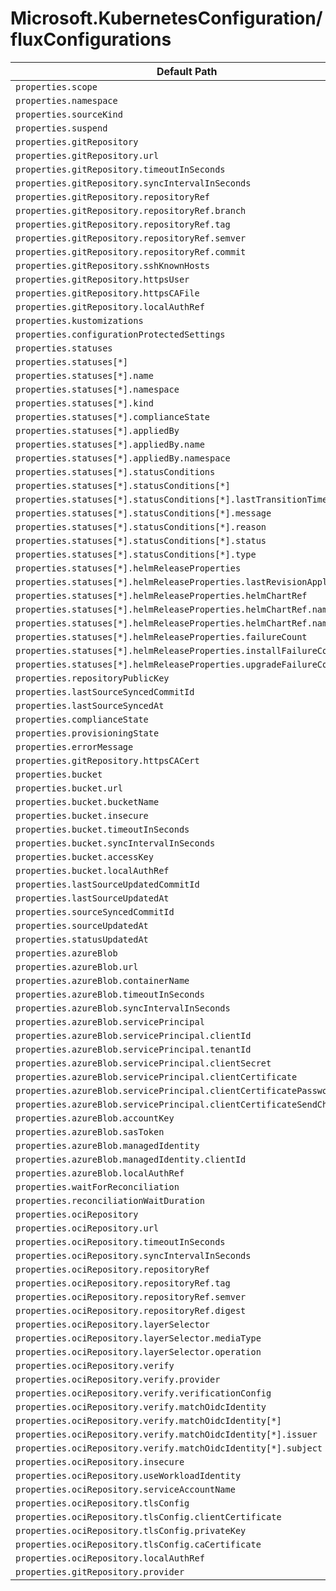 # Microsoft.KubernetesConfiguration/fluxConfigurations

| Default Path | Alias |
|---|---|
| `properties.scope` | `Microsoft.KubernetesConfiguration/fluxConfigurations/scope` |
| `properties.namespace` | `Microsoft.KubernetesConfiguration/fluxConfigurations/namespace` |
| `properties.sourceKind` | `Microsoft.KubernetesConfiguration/fluxConfigurations/sourceKind` |
| `properties.suspend` | `Microsoft.KubernetesConfiguration/fluxConfigurations/suspend` |
| `properties.gitRepository` | `Microsoft.KubernetesConfiguration/fluxConfigurations/gitRepository` |
| `properties.gitRepository.url` | `Microsoft.KubernetesConfiguration/fluxConfigurations/gitRepository.url` |
| `properties.gitRepository.timeoutInSeconds` | `Microsoft.KubernetesConfiguration/fluxConfigurations/gitRepository.timeoutInSeconds` |
| `properties.gitRepository.syncIntervalInSeconds` | `Microsoft.KubernetesConfiguration/fluxConfigurations/gitRepository.syncIntervalInSeconds` |
| `properties.gitRepository.repositoryRef` | `Microsoft.KubernetesConfiguration/fluxConfigurations/gitRepository.repositoryRef` |
| `properties.gitRepository.repositoryRef.branch` | `Microsoft.KubernetesConfiguration/fluxConfigurations/gitRepository.repositoryRef.branch` |
| `properties.gitRepository.repositoryRef.tag` | `Microsoft.KubernetesConfiguration/fluxConfigurations/gitRepository.repositoryRef.tag` |
| `properties.gitRepository.repositoryRef.semver` | `Microsoft.KubernetesConfiguration/fluxConfigurations/gitRepository.repositoryRef.semver` |
| `properties.gitRepository.repositoryRef.commit` | `Microsoft.KubernetesConfiguration/fluxConfigurations/gitRepository.repositoryRef.commit` |
| `properties.gitRepository.sshKnownHosts` | `Microsoft.KubernetesConfiguration/fluxConfigurations/gitRepository.sshKnownHosts` |
| `properties.gitRepository.httpsUser` | `Microsoft.KubernetesConfiguration/fluxConfigurations/gitRepository.httpsUser` |
| `properties.gitRepository.httpsCAFile` | `Microsoft.KubernetesConfiguration/fluxConfigurations/gitRepository.httpsCAFile` |
| `properties.gitRepository.localAuthRef` | `Microsoft.KubernetesConfiguration/fluxConfigurations/gitRepository.localAuthRef` |
| `properties.kustomizations` | `Microsoft.KubernetesConfiguration/fluxConfigurations/kustomizations` |
| `properties.configurationProtectedSettings` | `Microsoft.KubernetesConfiguration/fluxConfigurations/configurationProtectedSettings` |
| `properties.statuses` | `Microsoft.KubernetesConfiguration/fluxConfigurations/statuses` |
| `properties.statuses[*]` | `Microsoft.KubernetesConfiguration/fluxConfigurations/statuses[*]` |
| `properties.statuses[*].name` | `Microsoft.KubernetesConfiguration/fluxConfigurations/statuses[*].name` |
| `properties.statuses[*].namespace` | `Microsoft.KubernetesConfiguration/fluxConfigurations/statuses[*].namespace` |
| `properties.statuses[*].kind` | `Microsoft.KubernetesConfiguration/fluxConfigurations/statuses[*].kind` |
| `properties.statuses[*].complianceState` | `Microsoft.KubernetesConfiguration/fluxConfigurations/statuses[*].complianceState` |
| `properties.statuses[*].appliedBy` | `Microsoft.KubernetesConfiguration/fluxConfigurations/statuses[*].appliedBy` |
| `properties.statuses[*].appliedBy.name` | `Microsoft.KubernetesConfiguration/fluxConfigurations/statuses[*].appliedBy.name` |
| `properties.statuses[*].appliedBy.namespace` | `Microsoft.KubernetesConfiguration/fluxConfigurations/statuses[*].appliedBy.namespace` |
| `properties.statuses[*].statusConditions` | `Microsoft.KubernetesConfiguration/fluxConfigurations/statuses[*].statusConditions` |
| `properties.statuses[*].statusConditions[*]` | `Microsoft.KubernetesConfiguration/fluxConfigurations/statuses[*].statusConditions[*]` |
| `properties.statuses[*].statusConditions[*].lastTransitionTime` | `Microsoft.KubernetesConfiguration/fluxConfigurations/statuses[*].statusConditions[*].lastTransitionTime` |
| `properties.statuses[*].statusConditions[*].message` | `Microsoft.KubernetesConfiguration/fluxConfigurations/statuses[*].statusConditions[*].message` |
| `properties.statuses[*].statusConditions[*].reason` | `Microsoft.KubernetesConfiguration/fluxConfigurations/statuses[*].statusConditions[*].reason` |
| `properties.statuses[*].statusConditions[*].status` | `Microsoft.KubernetesConfiguration/fluxConfigurations/statuses[*].statusConditions[*].status` |
| `properties.statuses[*].statusConditions[*].type` | `Microsoft.KubernetesConfiguration/fluxConfigurations/statuses[*].statusConditions[*].type` |
| `properties.statuses[*].helmReleaseProperties` | `Microsoft.KubernetesConfiguration/fluxConfigurations/statuses[*].helmReleaseProperties` |
| `properties.statuses[*].helmReleaseProperties.lastRevisionApplied` | `Microsoft.KubernetesConfiguration/fluxConfigurations/statuses[*].helmReleaseProperties.lastRevisionApplied` |
| `properties.statuses[*].helmReleaseProperties.helmChartRef` | `Microsoft.KubernetesConfiguration/fluxConfigurations/statuses[*].helmReleaseProperties.helmChartRef` |
| `properties.statuses[*].helmReleaseProperties.helmChartRef.name` | `Microsoft.KubernetesConfiguration/fluxConfigurations/statuses[*].helmReleaseProperties.helmChartRef.name` |
| `properties.statuses[*].helmReleaseProperties.helmChartRef.namespace` | `Microsoft.KubernetesConfiguration/fluxConfigurations/statuses[*].helmReleaseProperties.helmChartRef.namespace` |
| `properties.statuses[*].helmReleaseProperties.failureCount` | `Microsoft.KubernetesConfiguration/fluxConfigurations/statuses[*].helmReleaseProperties.failureCount` |
| `properties.statuses[*].helmReleaseProperties.installFailureCount` | `Microsoft.KubernetesConfiguration/fluxConfigurations/statuses[*].helmReleaseProperties.installFailureCount` |
| `properties.statuses[*].helmReleaseProperties.upgradeFailureCount` | `Microsoft.KubernetesConfiguration/fluxConfigurations/statuses[*].helmReleaseProperties.upgradeFailureCount` |
| `properties.repositoryPublicKey` | `Microsoft.KubernetesConfiguration/fluxConfigurations/repositoryPublicKey` |
| `properties.lastSourceSyncedCommitId` | `Microsoft.KubernetesConfiguration/fluxConfigurations/lastSourceSyncedCommitId` |
| `properties.lastSourceSyncedAt` | `Microsoft.KubernetesConfiguration/fluxConfigurations/lastSourceSyncedAt` |
| `properties.complianceState` | `Microsoft.KubernetesConfiguration/fluxConfigurations/complianceState` |
| `properties.provisioningState` | `Microsoft.KubernetesConfiguration/fluxConfigurations/provisioningState` |
| `properties.errorMessage` | `Microsoft.KubernetesConfiguration/fluxConfigurations/errorMessage` |
| `properties.gitRepository.httpsCACert` | `Microsoft.KubernetesConfiguration/fluxConfigurations/gitRepository.httpsCACert` |
| `properties.bucket` | `Microsoft.KubernetesConfiguration/fluxConfigurations/bucket` |
| `properties.bucket.url` | `Microsoft.KubernetesConfiguration/fluxConfigurations/bucket.url` |
| `properties.bucket.bucketName` | `Microsoft.KubernetesConfiguration/fluxConfigurations/bucket.bucketName` |
| `properties.bucket.insecure` | `Microsoft.KubernetesConfiguration/fluxConfigurations/bucket.insecure` |
| `properties.bucket.timeoutInSeconds` | `Microsoft.KubernetesConfiguration/fluxConfigurations/bucket.timeoutInSeconds` |
| `properties.bucket.syncIntervalInSeconds` | `Microsoft.KubernetesConfiguration/fluxConfigurations/bucket.syncIntervalInSeconds` |
| `properties.bucket.accessKey` | `Microsoft.KubernetesConfiguration/fluxConfigurations/bucket.accessKey` |
| `properties.bucket.localAuthRef` | `Microsoft.KubernetesConfiguration/fluxConfigurations/bucket.localAuthRef` |
| `properties.lastSourceUpdatedCommitId` | `Microsoft.KubernetesConfiguration/fluxConfigurations/lastSourceUpdatedCommitId` |
| `properties.lastSourceUpdatedAt` | `Microsoft.KubernetesConfiguration/fluxConfigurations/lastSourceUpdatedAt` |
| `properties.sourceSyncedCommitId` | `Microsoft.KubernetesConfiguration/fluxConfigurations/sourceSyncedCommitId` |
| `properties.sourceUpdatedAt` | `Microsoft.KubernetesConfiguration/fluxConfigurations/sourceUpdatedAt` |
| `properties.statusUpdatedAt` | `Microsoft.KubernetesConfiguration/fluxConfigurations/statusUpdatedAt` |
| `properties.azureBlob` | `Microsoft.KubernetesConfiguration/fluxConfigurations/azureBlob` |
| `properties.azureBlob.url` | `Microsoft.KubernetesConfiguration/fluxConfigurations/azureBlob.url` |
| `properties.azureBlob.containerName` | `Microsoft.KubernetesConfiguration/fluxConfigurations/azureBlob.containerName` |
| `properties.azureBlob.timeoutInSeconds` | `Microsoft.KubernetesConfiguration/fluxConfigurations/azureBlob.timeoutInSeconds` |
| `properties.azureBlob.syncIntervalInSeconds` | `Microsoft.KubernetesConfiguration/fluxConfigurations/azureBlob.syncIntervalInSeconds` |
| `properties.azureBlob.servicePrincipal` | `Microsoft.KubernetesConfiguration/fluxConfigurations/azureBlob.servicePrincipal` |
| `properties.azureBlob.servicePrincipal.clientId` | `Microsoft.KubernetesConfiguration/fluxConfigurations/azureBlob.servicePrincipal.clientId` |
| `properties.azureBlob.servicePrincipal.tenantId` | `Microsoft.KubernetesConfiguration/fluxConfigurations/azureBlob.servicePrincipal.tenantId` |
| `properties.azureBlob.servicePrincipal.clientSecret` | `Microsoft.KubernetesConfiguration/fluxConfigurations/azureBlob.servicePrincipal.clientSecret` |
| `properties.azureBlob.servicePrincipal.clientCertificate` | `Microsoft.KubernetesConfiguration/fluxConfigurations/azureBlob.servicePrincipal.clientCertificate` |
| `properties.azureBlob.servicePrincipal.clientCertificatePassword` | `Microsoft.KubernetesConfiguration/fluxConfigurations/azureBlob.servicePrincipal.clientCertificatePassword` |
| `properties.azureBlob.servicePrincipal.clientCertificateSendChain` | `Microsoft.KubernetesConfiguration/fluxConfigurations/azureBlob.servicePrincipal.clientCertificateSendChain` |
| `properties.azureBlob.accountKey` | `Microsoft.KubernetesConfiguration/fluxConfigurations/azureBlob.accountKey` |
| `properties.azureBlob.sasToken` | `Microsoft.KubernetesConfiguration/fluxConfigurations/azureBlob.sasToken` |
| `properties.azureBlob.managedIdentity` | `Microsoft.KubernetesConfiguration/fluxConfigurations/azureBlob.managedIdentity` |
| `properties.azureBlob.managedIdentity.clientId` | `Microsoft.KubernetesConfiguration/fluxConfigurations/azureBlob.managedIdentity.clientId` |
| `properties.azureBlob.localAuthRef` | `Microsoft.KubernetesConfiguration/fluxConfigurations/azureBlob.localAuthRef` |
| `properties.waitForReconciliation` | `Microsoft.KubernetesConfiguration/fluxConfigurations/waitForReconciliation` |
| `properties.reconciliationWaitDuration` | `Microsoft.KubernetesConfiguration/fluxConfigurations/reconciliationWaitDuration` |
| `properties.ociRepository` | `Microsoft.KubernetesConfiguration/fluxConfigurations/ociRepository` |
| `properties.ociRepository.url` | `Microsoft.KubernetesConfiguration/fluxConfigurations/ociRepository.url` |
| `properties.ociRepository.timeoutInSeconds` | `Microsoft.KubernetesConfiguration/fluxConfigurations/ociRepository.timeoutInSeconds` |
| `properties.ociRepository.syncIntervalInSeconds` | `Microsoft.KubernetesConfiguration/fluxConfigurations/ociRepository.syncIntervalInSeconds` |
| `properties.ociRepository.repositoryRef` | `Microsoft.KubernetesConfiguration/fluxConfigurations/ociRepository.repositoryRef` |
| `properties.ociRepository.repositoryRef.tag` | `Microsoft.KubernetesConfiguration/fluxConfigurations/ociRepository.repositoryRef.tag` |
| `properties.ociRepository.repositoryRef.semver` | `Microsoft.KubernetesConfiguration/fluxConfigurations/ociRepository.repositoryRef.semver` |
| `properties.ociRepository.repositoryRef.digest` | `Microsoft.KubernetesConfiguration/fluxConfigurations/ociRepository.repositoryRef.digest` |
| `properties.ociRepository.layerSelector` | `Microsoft.KubernetesConfiguration/fluxConfigurations/ociRepository.layerSelector` |
| `properties.ociRepository.layerSelector.mediaType` | `Microsoft.KubernetesConfiguration/fluxConfigurations/ociRepository.layerSelector.mediaType` |
| `properties.ociRepository.layerSelector.operation` | `Microsoft.KubernetesConfiguration/fluxConfigurations/ociRepository.layerSelector.operation` |
| `properties.ociRepository.verify` | `Microsoft.KubernetesConfiguration/fluxConfigurations/ociRepository.verify` |
| `properties.ociRepository.verify.provider` | `Microsoft.KubernetesConfiguration/fluxConfigurations/ociRepository.verify.provider` |
| `properties.ociRepository.verify.verificationConfig` | `Microsoft.KubernetesConfiguration/fluxConfigurations/ociRepository.verify.verificationConfig` |
| `properties.ociRepository.verify.matchOidcIdentity` | `Microsoft.KubernetesConfiguration/fluxConfigurations/ociRepository.verify.matchOidcIdentity` |
| `properties.ociRepository.verify.matchOidcIdentity[*]` | `Microsoft.KubernetesConfiguration/fluxConfigurations/ociRepository.verify.matchOidcIdentity[*]` |
| `properties.ociRepository.verify.matchOidcIdentity[*].issuer` | `Microsoft.KubernetesConfiguration/fluxConfigurations/ociRepository.verify.matchOidcIdentity[*].issuer` |
| `properties.ociRepository.verify.matchOidcIdentity[*].subject` | `Microsoft.KubernetesConfiguration/fluxConfigurations/ociRepository.verify.matchOidcIdentity[*].subject` |
| `properties.ociRepository.insecure` | `Microsoft.KubernetesConfiguration/fluxConfigurations/ociRepository.insecure` |
| `properties.ociRepository.useWorkloadIdentity` | `Microsoft.KubernetesConfiguration/fluxConfigurations/ociRepository.useWorkloadIdentity` |
| `properties.ociRepository.serviceAccountName` | `Microsoft.KubernetesConfiguration/fluxConfigurations/ociRepository.serviceAccountName` |
| `properties.ociRepository.tlsConfig` | `Microsoft.KubernetesConfiguration/fluxConfigurations/ociRepository.tlsConfig` |
| `properties.ociRepository.tlsConfig.clientCertificate` | `Microsoft.KubernetesConfiguration/fluxConfigurations/ociRepository.tlsConfig.clientCertificate` |
| `properties.ociRepository.tlsConfig.privateKey` | `Microsoft.KubernetesConfiguration/fluxConfigurations/ociRepository.tlsConfig.privateKey` |
| `properties.ociRepository.tlsConfig.caCertificate` | `Microsoft.KubernetesConfiguration/fluxConfigurations/ociRepository.tlsConfig.caCertificate` |
| `properties.ociRepository.localAuthRef` | `Microsoft.KubernetesConfiguration/fluxConfigurations/ociRepository.localAuthRef` |
| `properties.gitRepository.provider` | `Microsoft.KubernetesConfiguration/fluxConfigurations/gitRepository.provider` |

